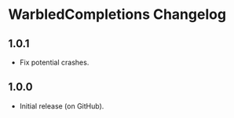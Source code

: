 # WarbledCompletions Changelog
## 1.0.1
- Fix potential crashes.
## 1.0.0
- Initial release (on GitHub).